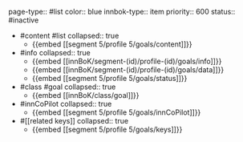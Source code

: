 page-type:: #list
color:: blue
innbok-type:: item
priority:: 600
status:: #inactive

- #content #list
  collapsed:: true
	- {{embed [[segment 5/profile 5/goals/content]]}}
- #info
  collapsed:: true
	- {{embed [[innBoK/segment-(id)/profile-(id)/goals/info]]}}
	- {{embed [[innBoK/segment-(id)/profile-(id)/goals/data]]}}
	- {{embed [[segment 5/profile 5/goals/status]]}}
- #class #goal
  collapsed:: true
	- {{embed [[innBoK/class/goal]]}}
- #innCoPilot
  collapsed:: true
	- {{embed [[segment 5/profile 5/goals/innCoPilot]]}}
- #[[related keys]]
  collapsed:: true
	- {{embed [[segment 5/profile 5/goals/keys]]}}







